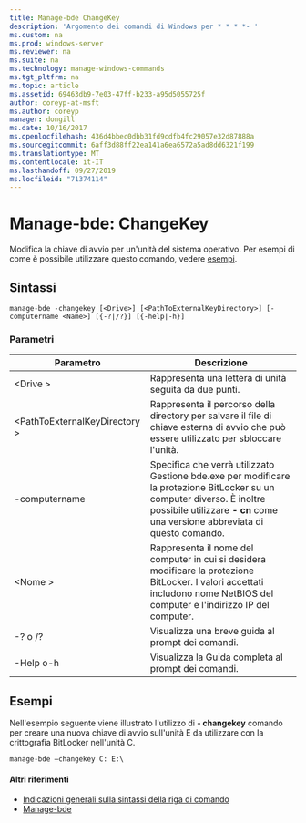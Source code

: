 ```yaml
---
title: Manage-bde ChangeKey
description: 'Argomento dei comandi di Windows per * * * *- '
ms.custom: na
ms.prod: windows-server
ms.reviewer: na
ms.suite: na
ms.technology: manage-windows-commands
ms.tgt_pltfrm: na
ms.topic: article
ms.assetid: 69463db9-7e03-47ff-b233-a95d5055725f
author: coreyp-at-msft
ms.author: coreyp
manager: dongill
ms.date: 10/16/2017
ms.openlocfilehash: 436d4bbec0dbb31fd9cdfb4fc29057e32d87888a
ms.sourcegitcommit: 6aff3d88ff22ea141a6ea6572a5ad8dd6321f199
ms.translationtype: MT
ms.contentlocale: it-IT
ms.lasthandoff: 09/27/2019
ms.locfileid: "71374114"
---
```

# <a name="manage-bde-changekey"></a>Manage-bde: ChangeKey



Modifica la chiave di avvio per un'unità del sistema operativo. Per esempi di come è possibile utilizzare questo comando, vedere [esempi](#BKMK_Examples).

## <a name="syntax"></a>Sintassi

```
manage-bde -changekey [<Drive>] [<PathToExternalKeyDirectory>] [-computername <Name>] [{-?|/?}] [{-help|-h}]
```

### <a name="parameters"></a>Parametri

|Parametro|Descrizione|
|---------|-----------|
|\<Drive >|Rappresenta una lettera di unità seguita da due punti.|
|\<PathToExternalKeyDirectory >|Rappresenta il percorso della directory per salvare il file di chiave esterna di avvio che può essere utilizzato per sbloccare l'unità.|
|-computername|Specifica che verrà utilizzato Gestione bde.exe per modificare la protezione BitLocker su un computer diverso. È inoltre possibile utilizzare **- cn** come una versione abbreviata di questo comando.|
|\<Nome >|Rappresenta il nome del computer in cui si desidera modificare la protezione BitLocker. I valori accettati includono nome NetBIOS del computer e l'indirizzo IP del computer.|
|-? o /?|Visualizza una breve guida al prompt dei comandi.|
|-Help o-h|Visualizza la Guida completa al prompt dei comandi.|

## <a name="BKMK_Examples"></a>Esempi

Nell'esempio seguente viene illustrato l'utilizzo di **- changekey** comando per creare una nuova chiave di avvio sull'unità E da utilizzare con la crittografia BitLocker nell'unità C.
```
manage-bde –changekey C: E:\
```

#### <a name="additional-references"></a>Altri riferimenti

-   [Indicazioni generali sulla sintassi della riga di comando](command-line-syntax-key.md)
-   [Manage-bde](manage-bde.md)